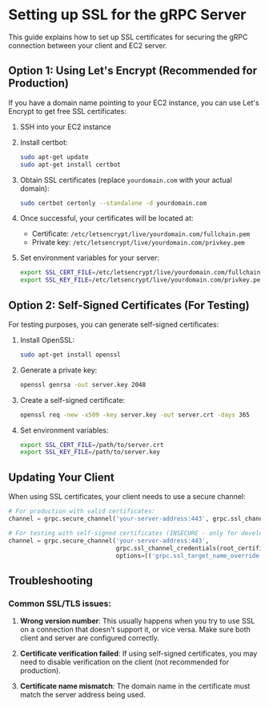 # Setting up SSL for the gRPC Server

This guide explains how to set up SSL certificates for securing the gRPC connection between your client and EC2 server.

## Option 1: Using Let's Encrypt (Recommended for Production)

If you have a domain name pointing to your EC2 instance, you can use Let's Encrypt to get free SSL certificates:

1. SSH into your EC2 instance
2. Install certbot:
   ```bash
   sudo apt-get update
   sudo apt-get install certbot
   ```
3. Obtain SSL certificates (replace `yourdomain.com` with your actual domain):
   ```bash
   sudo certbot certonly --standalone -d yourdomain.com
   ```
4. Once successful, your certificates will be located at:
   - Certificate: `/etc/letsencrypt/live/yourdomain.com/fullchain.pem`
   - Private key: `/etc/letsencrypt/live/yourdomain.com/privkey.pem`

5. Set environment variables for your server:
   ```bash
   export SSL_CERT_FILE=/etc/letsencrypt/live/yourdomain.com/fullchain.pem
   export SSL_KEY_FILE=/etc/letsencrypt/live/yourdomain.com/privkey.pem
   ```

## Option 2: Self-Signed Certificates (For Testing)

For testing purposes, you can generate self-signed certificates:

1. Install OpenSSL:
   ```bash
   sudo apt-get install openssl
   ```

2. Generate a private key:
   ```bash
   openssl genrsa -out server.key 2048
   ```

3. Create a self-signed certificate:
   ```bash
   openssl req -new -x509 -key server.key -out server.crt -days 365
   ```

4. Set environment variables:
   ```bash
   export SSL_CERT_FILE=/path/to/server.crt
   export SSL_KEY_FILE=/path/to/server.key
   ```

## Updating Your Client

When using SSL certificates, your client needs to use a secure channel:

```python
# For production with valid certificates:
channel = grpc.secure_channel('your-server-address:443', grpc.ssl_channel_credentials())

# For testing with self-signed certificates (INSECURE - only for development):
channel = grpc.secure_channel('your-server-address:443', 
                              grpc.ssl_channel_credentials(root_certificates=None),
                              options=(('grpc.ssl_target_name_override', 'your-server-address'),))
```

## Troubleshooting

### Common SSL/TLS issues:

1. **Wrong version number**: This usually happens when you try to use SSL on a connection that doesn't support it, or vice versa. Make sure both client and server are configured correctly.

2. **Certificate verification failed**: If using self-signed certificates, you may need to disable verification on the client (not recommended for production).

3. **Certificate name mismatch**: The domain name in the certificate must match the server address being used. 